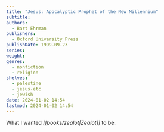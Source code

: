 ```yaml
---
title: "Jesus: Apocalyptic Prophet of the New Millennium"
subtitle: 
authors:
  - Bart Ehrman
publishers:
  - Oxford University Press
publishDate: 1999-09-23
series: 
weight: 
genres:
  - nonfiction
  - religion
shelves:
  - palestine
  - jesus-etc
  - jewish
date: 2024-01-02 14:54
lastmod: 2024-01-02 14:54
---
```

What I wanted *[[books/zealot|Zealot]]* to be.